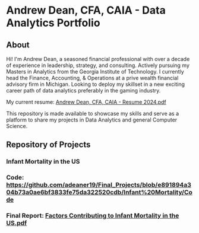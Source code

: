 # Andrew Dean, CFA, CAIA - Data Analytics Portfolio

## About
Hi! I'm Andrew Dean, a seasoned financial professional with over a decade of experience in leadership, strategy, and consulting. Actively pursuing my Masters in Analytics from the Georgia Institute of Technology. I currently head the Finance, Accounting, & Operations at a prive wealth financial advisory firm in Michigan. Looking to deploy my skillset in a new exciting career path of data analytics preferably in the gaming industry.

My current resume: [Andrew Dean, CFA, CAIA - Resume 2024.pdf](https://github.com/adeaner19/Final_Projects/files/15283622/Andrew.Dean.CFA.CAIA.-.Resume.2024.pdf)



This repository is made available to showcase my skills and serve as a platform to share my projects in Data Analytics and general Computer Science.

## Repository of Projects


### Infant Mortality in the US
### Code: https://github.com/adeaner19/Final_Projects/blob/e891894a304b73a0ae6bf3833fe75da322520cdb/Infant%20Mortality/Code
### Final Report: [Factors Contributing to Infant Mortality in the US.pdf](https://github.com/adeaner19/Final_Projects/files/15283664/Factors.Contributing.to.Infant.Mortality.in.the.US.pdf)
